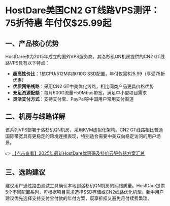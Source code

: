 # HostDare美国CN2 GT线路VPS测评：75折特惠 年付仅$25.99起

## 一、产品核心优势

HostDare作为2015年成立的国外VPS服务商，其洛杉矶QN机房提供的CN2 GT线路VPS具有以下特点：

- **超高性价比**：1核CPU/512M内存/10G SSD配置，年付仅需$25.99（享受75折优惠）
- **优质网络线路**：采用CN2 GT中美优化线路，相比同类产品更具价格优势
- **充足资源配额**：每月600G流量+50Mbps带宽，满足中小型项目需求
- **灵活支付方式**：支持支付宝、PayPal等中国用户常用支付渠道

## 二、机房与线路详解

该系列VPS部署于洛杉矶QN机房，采用KVM虚拟化架构。CN2 GT线路相比普通国际带宽具有更稳定的跨境连接表现，特别适合需要中美双向稳定访问的用户场景。

👉 [【点击查看】2025年最新HostDare优惠码及特价云服务器方案汇总](https://bit.ly/hostdare)

## 三、选购建议

建议用户通过路由测试工具确认本地到洛杉矶QN机房的网络质量。HostDare提供5个不同配置系列，可根据项目需求选择SSD存储或CN2线路优化机型。新手用户建议优先选择支持支付宝付款的年付方案，既享折扣又避免月付续费繁琐。